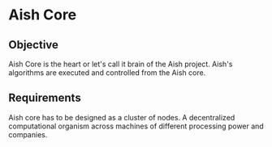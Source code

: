 # Aish Core

## Objective

Aish Core is the heart or let's call it brain of the Aish project. Aish's algorithms are executed and controlled from the Aish core. 

## Requirements

Aish core has to be designed as a cluster of nodes. A decentralized computational organism across machines of different processing power and companies. 


